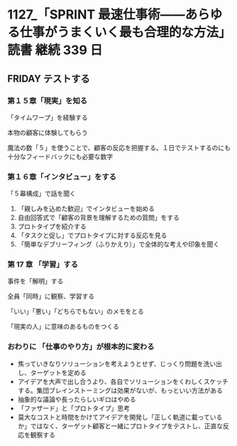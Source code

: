 # 1127\_「SPRINT 最速仕事術――あらゆる仕事がうまくいく最も合理的な方法」 読書 継続 339 日

## FRIDAY テストする

### 第１５章「現実」を知る

「タイムワープ」を経験する

本物の顧客に体験してもらう

魔法の数「５」を使うことで、顧客の反応を把握する。１日でテストするのにも十分なフィードバックにも必要な数字

### 第１６章「インタビュー」をする

「５幕構成」で話を聞く

1. 「親しみを込めた歓迎」でインタビューを始める
2. 自由回答式で「顧客の背景を理解するための質問」をする
3. プロトタイプを紹介する
4. 「タスクと促し」でプロトタイプに対する反応を見る
5. 「簡単なデブリーフィング（ふりかえり）」で全体的な考えや印象を聞く

### 第 17 章 「学習」する

事件を「解明」する

全員「同時」に観察、学習する

「いい」「悪い」「どちらでもない」のメモをとる

「現実の人」に意味のあるものをつくる

### おわりに 「仕事のやり方」が根本的に変わる

- 焦っていきなりソリューションを考えようとせず、じっくり問題を洗い出し、ターゲットを定める
- アイデアを大声で出し合うより、各自でソリューションをくわしくスケッチする。集団ブレインストーミングは効果がないが、もっといい方法がある
- 抽象的な議論や長ったらしいギロはやめる
- 「ファザード」と「プロトタイプ」思考
- 莫大なコストと時間をかけてアイデアを開発し「正しく軌道に載っているか」ではなく、ターゲット顧客と一緒にプロトタイプをテストし、正直な反応を観察する
